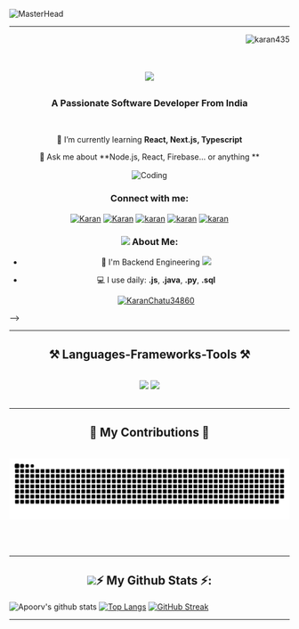 ![MasterHead](https://firebasestorage.googleapis.com/v0/b/flexi-coding.appspot.com/o/dempgi7-520f8d5f-63d4-4453-8822-dbc149ae27f8.gif?alt=media&token=91c0c7b2-93c3-4029-b011-1a8703c5730d)

<hr>

<p align="right"> <img src="https://komarev.com/ghpvc/?username=karan435&label=Profile%20views&color=0e75b6&style=flat" alt="karan435" /> </p>

<h1 align="center">
    <img src="https://readme-typing-svg.herokuapp.com/?font=Righteous&size=35&center=true&vCenter=true&width=500&height=70&duration=4000&lines=Hi+There!+👋;+I'm+Karan+Chaturvedi!;" />
</h1>

<h3 align="center">A Passionate Software Developer From India </h3>

<br/>

<div align="center">
    
 🌱 I’m currently learning **React, Next.js, Typescript**

💬 Ask me about **Node.js, React, Firebase... or anything **

<img align="center" alt="Coding" width="400" src="https://cdn.dribbble.com/users/1162077/screenshots/3848914/programmer.gif">

<h3 align="center">Connect with me:</h3>
<p align="center">
<a href="mailto:chaturvedikaran435@gmail.com"><img align="center" src="https://ssl.gstatic.com/ui/v1/icons/mail/rfr/gmail.ico" alt="Karan" height="40" width="40" /></a>
<a href="https://www.linkedin.com/in/karan-chaturvedi-6b8b51292/" target="blank"><img align="center" src="https://www.linkedin.com/favicon.ico" alt="Karan" height="40" width="40" /></a>
<a href="https://github.com/karan435" target="blank"><img align="center" src="https://github.com/favicon.ico" alt="karan" height="40" width="40" /></a>
<a href="https://leetcode.com/u/karanchaturvedi01/" target="blank"><img align="center" src="https://assets.leetcode.com/static_assets/public/icons/favicon.ico" alt="karan" height="40" width="40" /></a>
<a href="https://www.naukri.com/code360/profile/5686a36a-beb6-47ef-a4ad-dc2233aefd71" target="blank"><img align="center" src="https://www.codingninjas.com/favicon.ico" alt="karan" height="40" width="40" /></a>
</p>


### <img src="https://github.com/TheDudeThatCode/TheDudeThatCode/blob/master/Assets/Developer.gif" width="45" /> About Me:
- 🏦 I'm Backend Engineering
      <img src="https://media.giphy.com/media/WUlplcMpOCEmTGBtBW/giphy.gif" width="30">
- 💻 I use daily: **.js**, **.java**, **.py**,  **.sql**

  <p align="center"> <a href="https://twitter.com/KaranChatu34860" target="blank"><img src="https://img.shields.io/twitter/follow/KaranChatu34860?logo=twitter&style=for-the-badge" alt="KaranChatu34860" /></a> </p>

 <!--</div>
 
<!--<div align="center"> 
  <a href="mailto:chaturvedikaran435@gmail.com">
    <img src="https://img.shields.io/badge/Gmail-333333?style=for-the-badge&logo=gmail&logoColor=red" />
  </a>
  <a href="https://linkedin.com/in/pedro-sales-muniz" target="_blank">
    <img src="https://img.shields.io/badge/LinkedIn-0077B5?style=for-the-badge&logo=linkedin&logoColor=white" target="_blank" />
  </a>
  <a href="https://salesp07.github.io" target="_blank">
     <img src="https://img.shields.io/badge/Portfolio-FF5722?style=for-the-badge&logo=todoist&logoColor=white" target="_blank" /> <!-- sqlite, safari, google-chrome are other good icon options -->
  </a>
</div>-->

 <hr/>
 
<h2 align="center">⚒️ Languages-Frameworks-Tools ⚒️</h2>
<br/>
<div align="center">
    <img src="https://skillicons.dev/icons?i=react,bootstrap,html,css,vscode,github,figma,tailwind,git,mssql" />
    <img src="https://skillicons.dev/icons?i=nodejs,python,javascript,typescript,express,firebase,mongodb,c,java,nextjs,mysql,oracle" /><br>
</div>

<br/>
<hr/>

<div align="center">
  <h2>🐍 My Contributions 🐍</h2>
  <br>
  <img alt="snake eating my contributions" src="https://raw.githubusercontent.com/salesp07/salesp07/output/github-contribution-grid-snake.svg" />
  
  <br/><br/>
</div>

<hr/>

### <h2 align="center"><img src='https://media1.giphy.com/media/du3J3cXyzhj75IOgvA/giphy.gif?cid=ecf05e47x2g034i9pzwtzzsd3xgg2w9nr94t4tflbbgo3008&rid=giphy.gif' width='25' />⚡ My Github Stats ⚡:</h2>
![Apoorv's github stats](https://github-readme-stats.vercel.app/api?username=karan435&show_icons=true&title_color=ffc857&icon_color=8ac926&text_color=daf7dc&bg_color=151515&hide=issues&count_private=true&include_all_commits=true)
[![Top Langs](https://github-readme-stats-salesp07.vercel.app/api/top-langs/?username=karan435&hide=HTML&langs_count=8&layout=compact&theme=react&border_radius=10&size_weight=0.5&count_weight=0.5&exclude_repo=github-readme-stats)](https://github.com/karan435/github-readme-stats)
[![GitHub Streak](https://github-readme-streak-stats.herokuapp.com/?user=karan435&theme=dark)](https://git.io/streak-stats)
<hr>



